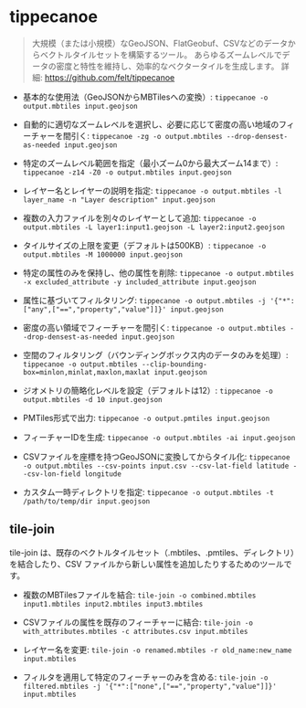 # tippecanoe

> 大規模（または小規模）なGeoJSON、FlatGeobuf、CSVなどのデータからベクトルタイルセットを構築するツール。
> あらゆるズームレベルでデータの密度と特性を維持し、効率的なベクタータイルを生成します。
> 詳細: https://github.com/felt/tippecanoe

- 基本的な使用法（GeoJSONからMBTilesへの変換）:
  `tippecanoe -o output.mbtiles input.geojson`

- 自動的に適切なズームレベルを選択し、必要に応じて密度の高い地域のフィーチャーを間引く:
  `tippecanoe -zg -o output.mbtiles --drop-densest-as-needed input.geojson`

- 特定のズームレベル範囲を指定（最小ズーム0から最大ズーム14まで）:
  `tippecanoe -z14 -Z0 -o output.mbtiles input.geojson`

- レイヤー名とレイヤーの説明を指定:
  `tippecanoe -o output.mbtiles -l layer_name -n "Layer description" input.geojson`

- 複数の入力ファイルを別々のレイヤーとして追加:
  `tippecanoe -o output.mbtiles -L layer1:input1.geojson -L layer2:input2.geojson`

- タイルサイズの上限を変更（デフォルトは500KB）:
  `tippecanoe -o output.mbtiles -M 1000000 input.geojson`

- 特定の属性のみを保持し、他の属性を削除:
  `tippecanoe -o output.mbtiles -x excluded_attribute -y included_attribute input.geojson`

- 属性に基づいてフィルタリング:
  `tippecanoe -o output.mbtiles -j '{"*":["any",["==","property","value"]]}' input.geojson`

- 密度の高い領域でフィーチャーを間引く:
  `tippecanoe -o output.mbtiles --drop-densest-as-needed input.geojson`

- 空間のフィルタリング（バウンディングボックス内のデータのみを処理）:
  `tippecanoe -o output.mbtiles --clip-bounding-box=minlon,minlat,maxlon,maxlat input.geojson`

- ジオメトリの簡略化レベルを設定（デフォルトは12）:
  `tippecanoe -o output.mbtiles -d 10 input.geojson`

- PMTiles形式で出力:
  `tippecanoe -o output.pmtiles input.geojson`

- フィーチャーIDを生成:
  `tippecanoe -o output.mbtiles -ai input.geojson`

- CSVファイルを座標を持つGeoJSONに変換してからタイル化:
  `tippecanoe -o output.mbtiles --csv-points input.csv --csv-lat-field latitude --csv-lon-field longitude`

- カスタム一時ディレクトリを指定:
  `tippecanoe -o output.mbtiles -t /path/to/temp/dir input.geojson`

## tile-join

tile-join は、既存のベクトルタイルセット（.mbtiles、.pmtiles、ディレクトリ）を結合したり、CSV ファイルから新しい属性を追加したりするためのツールです。

- 複数のMBTilesファイルを結合:
  `tile-join -o combined.mbtiles input1.mbtiles input2.mbtiles input3.mbtiles`

- CSVファイルの属性を既存のフィーチャーに結合:
  `tile-join -o with_attributes.mbtiles -c attributes.csv input.mbtiles`

- レイヤー名を変更:
  `tile-join -o renamed.mbtiles -r old_name:new_name input.mbtiles`

- フィルタを適用して特定のフィーチャーのみを含める:
  `tile-join -o filtered.mbtiles -j '{"*":["none",["==","property","value"]]}' input.mbtiles`
